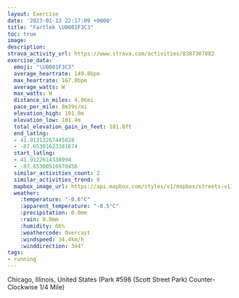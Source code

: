 ```yaml
---
layout: Exercise
date: '2023-01-13 22:17:09 +0000'
title: "Fartlek \U0001F3C3"
toc: true
image:
description:
strava_activity_url: https://www.strava.com/activities/8387307882
exercise_data:
  emoji: "\U0001F3C3"
  average_heartrate: 149.8bpm
  max_heartrate: 167.0bpm
  average_watts: W
  max_watts: W
  distance_in_miles: 4.06mi
  pace_per_mile: 8m39s/mi
  elevation_high: 191.0m
  elevation_low: 181.4m
  total_elevation_gain_in_feet: 181.8ft
  end_latlng:
  - 41.91312267445028
  - -87.65301623381674
  start_latlng:
  - 41.9122614338994
  - -87.65300516970456
  similar_activities_count: 2
  similar_activities_trend: 0
  mapbox_image_url: https://api.mapbox.com/styles/v1/mapbox/streets-v11/static/path-5+787af2-1.0(g%7Bx~Fxk~uOAoBSc%40v%40cAbA%7DA%40%5BPs%40%40_B%40IJMAe%40EY%3F%7B%40r%40KO_%40CQJ%5D%3FK%3F_GC%7BBCg%40IO%3FQ%5EyAEe%40%40SGs%40Aq%40%3Fu%40%40IBGZ_%40XMt%40%3FDDBD%40zACrAFfADVJRRLRFl%40%3Fd%40CXINUHU%40iAEoBCOO%5BUMUCu%40AYDQHONKVCP%40jC%40j%40BJPTZNf%40%40h%40AZIPQFSFi%40CmCAUCKOYOMKCYAiAHQHORGTCVBjBB%60AHTHF%5ERx%40Ab%40CZUPc%40BYIwCAOKUMMQI%7B%40CYBYDMJMZE%5EAdCBb%40HXRRRHd%40%40%7C%40CFARUJWDg%40%40cAEkACSISQSIGYEY%40u%40DMDSTGRCn%40AhBBj%40FTFJRL%60%40D%60%40A%5CBNARKNOHa%40EeA%40YAoACSISMOMGc%40Eo%40DW%3FOHQZEVApB%40~%40%40LJTJJXJL%40xAANOJQH%5D%3FgDAOIQWW%5DK%7B%40%3FYBOFOXGZCX%40%60CBb%40DLVTTHbAC%5ECVQLYAiDC_%40M%5BWQQEy%40%3F%5DBQHILMVCPArCDj%40DHJLPHz%40J%60%40%40b%40MR%5BDM%40u%40GsCGSIMOKYG_ABSDKDUZIXAR%40tCJb%40HJ%5CPfAERBTIPQDQBWAyCCWIYQWM%40%7B%40Ge%40BKBIJMTG%5EE%60BDvAJVHH%5CLTBLCl%40%3FPENKRa%40%40s%40EoCK%5BMOWMSCq%40Bc%40HSRKVAd%40%3FpC%40RDJTT%5CLrAARIPQFIBUAsDEUKSOMOGm%40AYCq%40%40OC%5DMqB%3FOFOBEFJxDCbDBhAArC%40%7CCFf%40Ap%40ElB%3FjBQv%40Ez%40Qt%40Ef%40Ub%40w%40fAQ%60%40U%5EV%5EBNAtBF%7C%40CpASx%40CbA),pin-s-s+e5b22e(-87.65133,41.91172),pin-s-f+89ae00(-87.65290000000003,41.91184999999998)/auto/800x800?access_token=pk.eyJ1Ijoiam9zaGJlY2ttYW4iLCJhIjoiY205eWR2aDd1MWZ6djJrbXc4a3M0bWZleiJ9.XiG9OWkNcZk2QzjJbxLB4A
  weather:
    :temperature: "-0.6°C"
    :apparent_temperature: "-8.5°C"
    :precipitation: 0.0mm
    :rain: 0.0mm
    :humidity: 66%
    :weathercode: Overcast
    :windspeed: 34.4km/h
    :winddirection: 344°
tags:
- running
---
```

Chicago, Illinois, United States (Park #598 (Scott Street Park) Counter-Clockwise 1/4 Mile)
